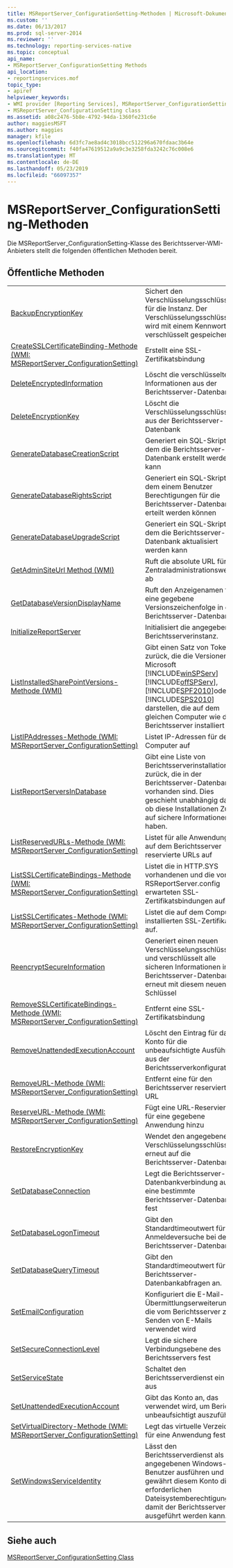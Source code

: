 ```yaml
---
title: MSReportServer_ConfigurationSetting-Methoden | Microsoft-Dokumentation
ms.custom: ''
ms.date: 06/13/2017
ms.prod: sql-server-2014
ms.reviewer: ''
ms.technology: reporting-services-native
ms.topic: conceptual
api_name:
- MSReportServer_ConfigurationSetting Methods
api_location:
- reportingservices.mof
topic_type:
- apiref
helpviewer_keywords:
- WMI provider [Reporting Services], MSReportServer_ConfigurationSetting class
- MSReportServer_ConfigurationSetting class
ms.assetid: a08c2476-5b8e-4792-94da-1360fe231c6e
author: maggiesMSFT
ms.author: maggies
manager: kfile
ms.openlocfilehash: 6d3fc7ae8ad4c3018bcc512296a670fdaac3b64e
ms.sourcegitcommit: f40fa47619512a9a9c3e3258fda3242c76c008e6
ms.translationtype: MT
ms.contentlocale: de-DE
ms.lasthandoff: 05/23/2019
ms.locfileid: "66097357"
---
```

# <a name="msreportserverconfigurationsetting-methods"></a>MSReportServer_ConfigurationSetting-Methoden
  Die MSReportServer_ConfigurationSetting-Klasse des Berichtsserver-WMI-Anbieters stellt die folgenden öffentlichen Methoden bereit.  
  
## <a name="public-methods"></a>Öffentliche Methoden  
  
|||  
|-|-|  
|[BackupEncryptionKey](configurationsetting-method-backupencryptionkey.md)|Sichert den Verschlüsselungsschlüssel für die Instanz. Der Verschlüsselungsschlüssel wird mit einem Kennwort verschlüsselt gespeichert.|  
|[CreateSSLCertificateBinding-Methode &#40;WMI: MSReportServer_ConfigurationSetting&#41;](configurationsetting-method-createsslcertificatebinding.md)|Erstellt eine SSL-Zertifikatsbindung|  
|[DeleteEncryptedInformation](configurationsetting-method-deleteencryptedinformation.md)|Löscht die verschlüsselten Informationen aus der Berichtsserver-Datenbank|  
|[DeleteEncryptionKey](configurationsetting-method-deleteencryptionkey.md)|Löscht die Verschlüsselungsschlüssel aus der Berichtsserver-Datenbank|  
|[GenerateDatabaseCreationScript](configurationsetting-method-generatedatabasecreationscript.md)|Generiert ein SQL-Skript, mit dem die Berichtsserver-Datenbank erstellt werden kann|  
|[GenerateDatabaseRightsScript](configurationsetting-method-generatedatabaserightsscript.md)|Generiert ein SQL-Skript, mit dem einem Benutzer Berechtigungen für die Berichtsserver-Datenbank erteilt werden können|  
|[GenerateDatabaseUpgradeScript](configurationsetting-method-generatedatabaseupgradescript.md)|Generiert ein SQL-Skript, mit dem die Berichtsserver-Datenbank aktualisiert werden kann|  
|[GetAdminSiteUrl Method &#40;WMI&#41;](configurationsetting-method-getadminsiteurl.md)|Ruft die absolute URL für die Zentraladministrationswebsite ab|  
|[GetDatabaseVersionDisplayName](configurationsetting-method-getdatabaseversiondisplayname.md)|Ruft den Anzeigenamen für eine gegebene Versionszeichenfolge in der Berichtsserver-Datenbank ab|  
|[InitializeReportServer](configurationsetting-method-initializereportserver.md)|Initialisiert die angegebene Berichtsserverinstanz.|  
|[ListInstalledSharePointVersions-Methode &#40;WMI&#41;](configurationsetting-method-listinstalledsharepointversions.md)|Gibt einen Satz von Token zurück, die die Versionen von Microsoft [!INCLUDE[winSPServ](../../includes/winspserv-md.md)] [!INCLUDE[offSPServ](../../includes/offspserv-md.md)], [!INCLUDE[SPF2010](../../includes/spf2010-md.md)]oder [!INCLUDE[SPS2010](../../includes/sps2010-md.md)] darstellen, die auf dem gleichen Computer wie der Berichtsserver installiert sind.|  
|[ListIPAddresses-Methode &#40;WMI: MSReportServer_ConfigurationSetting&#41;](configurationsetting-method-listipaddresses.md)|Listet IP-Adressen für den Computer auf|  
|[ListReportServersInDatabase](configurationsetting-method-listreportserversindatabase.md)|Gibt eine Liste von Berichtsserverinstallationen zurück, die in der Berichtsserver-Datenbank vorhanden sind. Dies geschieht unabhängig davon, ob diese Installationen Zugriff auf sichere Informationen haben.|  
|[ListReservedURLs-Methode &#40;WMI: MSReportServer_ConfigurationSetting&#41;](configurationsetting-method-listreservedurls.md)|Listet für alle Anwendungen auf dem Berichtsserver reservierte URLs auf|  
|[ListSSLCertificateBindings-Methode &#40;WMI: MSReportServer_ConfigurationSetting&#41;](configurationsetting-method-listsslcertificatebindings.md)|Listet die in HTTP.SYS vorhandenen und die von RSReportServer.config erwarteten SSL-Zertifikatsbindungen auf.|  
|[ListSSLCertificates-Methode &#40;WMI: MSReportServer_ConfigurationSetting&#41;](configurationsetting-method-listsslcertificates.md)|Listet die auf dem Computer installierten SSL-Zertifikate auf.|  
|[ReencryptSecureInformation](configurationsetting-method-reencryptsecureinformation.md)|Generiert einen neuen Verschlüsselungsschlüssel und verschlüsselt alle sicheren Informationen in der Berichtsserver-Datenbank erneut mit diesem neuen Schlüssel|  
|[RemoveSSLCertificateBindings-Methode &#40;WMI: MSReportServer_ConfigurationSetting&#41;](configurationsetting-method-removesslcertificatebinding.md)|Entfernt eine SSL-Zertifikatsbindung|  
|[RemoveUnattendedExecutionAccount](configurationsetting-method-removeunattendedexecutionaccount.md)|Löscht den Eintrag für das Konto für die unbeaufsichtigte Ausführung aus der Berichtsserverkonfiguration|  
|[RemoveURL-Methode &#40;WMI: MSReportServer_ConfigurationSetting&#41;](configurationsetting-method-removeurl.md)|Entfernt eine für den Berichtsserver reservierte URL|  
|[ReserveURL-Methode &#40;WMI: MSReportServer_ConfigurationSetting&#41;](configurationsetting-method-reserveurl.md)|Fügt eine URL-Reservierung für eine gegebene Anwendung hinzu|  
|[RestoreEncryptionKey](configurationsetting-method-restoreencryptionkey.md)|Wendet den angegebenen Verschlüsselungsschlüssel erneut auf die Berichtsserver-Datenbank an|  
|[SetDatabaseConnection](configurationsetting-method-setdatabaseconnection.md)|Legt die Berichtsserver-Datenbankverbindung auf eine bestimmte Berichtsserver-Datenbank fest|  
|[SetDatabaseLogonTimeout](configurationsetting-method-setdatabaselogontimeout.md)|Gibt den Standardtimeoutwert für Anmeldeversuche bei der Berichtsserver-Datenbank an|  
|[SetDatabaseQueryTimeout](configurationsetting-method-setdatabasequerytimeout.md)|Gibt den Standardtimeoutwert für Berichtsserver-Datenbankabfragen an.|  
|[SetEmailConfiguration](configurationsetting-method-setemailconfiguration.md)|Konfiguriert die E-Mail-Übermittlungserweiterung, die vom Berichtsserver zum Senden von E-Mails verwendet wird|  
|[SetSecureConnectionLevel](configurationsetting-method-setsecureconnectionlevel.md)|Legt die sichere Verbindungsebene des Berichtsservers fest|  
|[SetServiceState](configurationsetting-method-setservicestate.md)|Schaltet den Berichtsserverdienst ein und aus|  
|[SetUnattendedExecutionAccount](configurationsetting-method-setunattendedexecutionaccount.md)|Gibt das Konto an, das verwendet wird, um Berichte unbeaufsichtigt auszuführen|  
|[SetVirtualDirectory-Methode &#40;WMI: MSReportServer_ConfigurationSetting&#41;](configurationsetting-method-setvirtualdirectory.md)|Legt das virtuelle Verzeichnis für eine Anwendung fest|  
|[SetWindowsServiceIdentity](configurationsetting-method-setwindowsserviceidentity.md)|Lässt den Berichtsserverdienst als den angegebenen Windows-Benutzer ausführen und gewährt diesem Konto die erforderlichen Dateisystemberechtigungen, damit der Berichtsserver ausgeführt werden kann.|  
  
## <a name="see-also"></a>Siehe auch  
 [MSReportServer_ConfigurationSetting Class](msreportserver-configurationsetting-class.md)  
  
  
